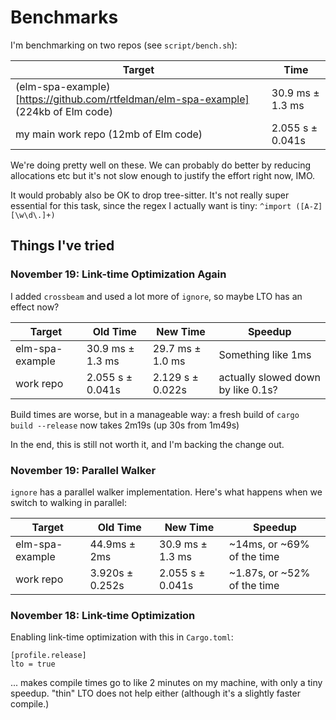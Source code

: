 # Benchmarks

I'm benchmarking on two repos (see `script/bench.sh`):

| Target                                                                              | Time             |
|-------------------------------------------------------------------------------------|------------------|
| (elm-spa-example)[https://github.com/rtfeldman/elm-spa-example] (224kb of Elm code) | 30.9 ms ± 1.3 ms |
| my main work repo (12mb of Elm code)                                                | 2.055 s ± 0.041s |

We're doing pretty well on these.
We can probably do better by reducing allocations etc but it's not slow enough to justify the effort right now, IMO.

It would probably also be OK to drop tree-sitter.
It's not really super essential for this task, since the regex I actually want is tiny: `^import ([A-Z][\w\d\.]+)`

## Things I've tried

### November 19: Link-time Optimization Again

I added `crossbeam` and used a lot more of `ignore`, so maybe LTO has an effect now?

| Target          | Old Time         | New Time         | Speedup                            |
|-----------------|------------------|------------------|------------------------------------|
| elm-spa-example | 30.9 ms ± 1.3 ms | 29.7 ms ± 1.0 ms | Something like 1ms                 |
| work repo       | 2.055 s ± 0.041s | 2.129 s ± 0.022s | actually slowed down by like 0.1s? |

Build times are worse, but in a manageable way: a fresh build of `cargo build --release` now takes 2m19s (up 30s from 1m49s)

In the end, this is still not worth it, and I'm backing the change out.

### November 19: Parallel Walker

`ignore` has a parallel walker implementation.
Here's what happens when we switch to walking in parallel:

| Target          | Old Time        | New Time         | Speedup                     |
|-----------------|-----------------|------------------|-----------------------------|
| elm-spa-example | 44.9ms ± 2ms    | 30.9 ms ± 1.3 ms | ~14ms, or ~69% of the time  |
| work repo       | 3.920s ± 0.252s | 2.055 s ± 0.041s | ~1.87s, or ~52% of the time |

### November 18: Link-time Optimization

Enabling link-time optimization with this in `Cargo.toml`:

```
[profile.release]
lto = true
```

... makes compile times go to like 2 minutes on my machine, with only a tiny speedup.
"thin" LTO does not help either (although it's a slightly faster compile.)
